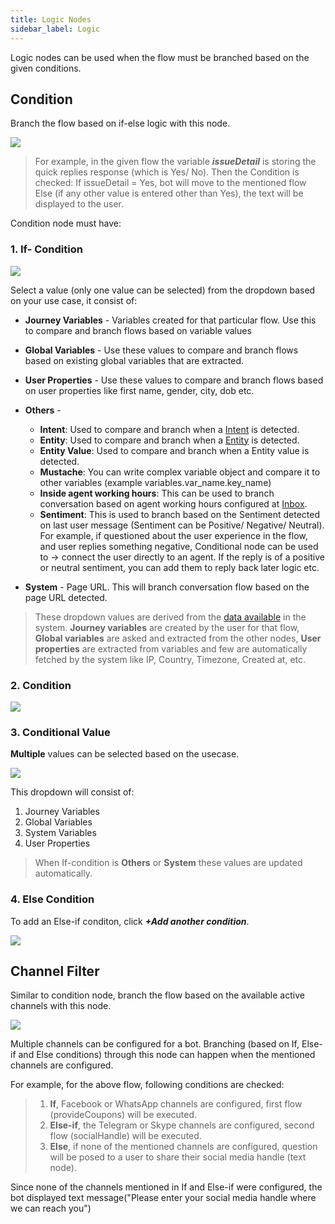 ```yaml
---
title: Logic Nodes
sidebar_label: Logic 
---
```

Logic nodes can be used when the flow must be branched based on the given conditions. 


## Condition

Branch the flow based on if-else logic with this node.

![](https://i.imgur.com/NmRJ8bY.png)

> For example, in the given flow the variable _**issueDetail**_ is storing the quick replies response (which is Yes/ No). Then the Condition is checked:
> If issueDetail = Yes, bot will move to the mentioned flow 
Else (if any other value is entered other than Yes), the text will be displayed to the user. 


Condition node must have:
### 1. If- Condition

![](https://i.imgur.com/EncYoay.png)
 
Select a value (only one value can be selected) from the dropdown based on your use case, it consist of: 

* **Journey Variables** - Variables created for that particular flow. Use this to compare and branch flows based on variable values
* **Global Variables** - Use these values to compare and branch flows based on existing global variables that are extracted.
* **User Properties** - Use these values to compare and branch flows based on user properties like first name, gender, city, dob etc.
* **Others** -
    * **Intent**: Used to compare and branch when a [Intent](https://docs.yellow.ai/docs/platform_concepts/studio/train/intents) is detected.
    * **Entity**: Used to compare and branch when a [Entity](https://docs.yellow.ai/docs/platform_concepts/studio/train/entities) is detected.
    * **Entity Value**: Used to compare and branch when a Entity value is detected. 
    * **Mustache**: You can write complex variable object and compare it to other variables (example variables.var_name.key_name)
    * **Inside agent working hours**: This can be used to branch conversation based on agent working hours configured at [Inbox](https://docs.yellow.ai/docs/platform_concepts/inbox/default-agent-statuses).
    * **Sentiment**: This is used to branch based on the Sentiment detected on last user message (Sentiment can be Positive/ Negative/ Neutral). For example, if questioned about the user experience in the flow, and user replies something negative, Conditional node can be used to → connect the user directly to an agent. If the reply is of a positive or neutral sentiment, you can add them to reply back later logic etc. 


* **System** - Page URL. This will branch conversation flow based on the page URL detected. 

    
> These dropdown values are derived from the [data available](https://docs.yellow.ai/docs/platform_concepts/engagement/outbound/cdp/user_data_segments/cdp_data/#user-property-data-types) in the system. **Journey variables** are created by the user for that flow, **Global variables** are asked and extracted from the other nodes, **User properties** are extracted from variables and few are automatically fetched by the system like IP, Country, Timezone, Created at, etc. 

### 2. Condition

![](https://i.imgur.com/3dmobD9.png)

### 3. Conditional Value

**Multiple** values can be selected based on the usecase. 

![](https://i.imgur.com/ZW4Mlpf.png)

This dropdown will consist of: 

1. Journey Variables
2. Global Variables
3. System Variables
4. User Properties

>When If-condition is **Others** or **System** these values are updated automatically.

### 4. Else Condition
 
To add an Else-if conditon, click _**+Add another condition**_.

![](https://i.imgur.com/ZgrBTSC.png)




## Channel Filter 

Similar to condition node, branch the flow based on the available active channels with this node. 


![](https://i.imgur.com/VYWj95b.png)

Multiple channels can be configured for a bot. Branching (based on If, Else-if and Else conditions) through this node can happen when the mentioned channels are configured. 

For example, for the above flow, following conditions are checked:

> 1. **If**, Facebook or WhatsApp channels are configured, first flow (provideCoupons) will be executed. 
>2. **Else-if**, the Telegram or Skype channels are configured, second flow (socialHandle) will be executed. 
>3. **Else**, if none of the mentioned channels are configured, question will be posed to a user to share their social media handle (text node). 

Since none of the channels mentioned in If and Else-if were configured, the bot displayed text message("Please enter your social media handle where we can reach you")